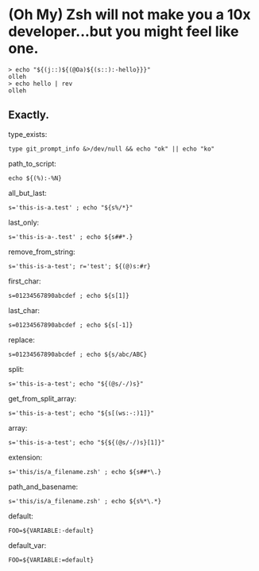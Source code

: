 (Oh My) Zsh will not make you a 10x developer...but you might feel like one.
============================================================================

```
> echo "${(j::)${(@Oa)${(s::):-hello}}}"
olleh
> echo hello | rev
olleh
```

Exactly.
--------

type_exists:
```
type git_prompt_info &>/dev/null && echo "ok" || echo "ko"
```
path_to_script:
```
echo ${(%):-%N}
```
all_but_last:
```
s='this-is-a.test' ; echo "${s%/*}"
```
last_only:
```
s='this-is-a-.test' ; echo ${s##*.}
```
remove_from_string:
```
s='this-is-a-test'; r='test'; ${(@)s:#r}
```
first_char:
```
s=01234567890abcdef ; echo ${s[1]}
```
last_char:
```
s=01234567890abcdef ; echo ${s[-1]}
```
replace:
```
s=01234567890abcdef ; echo ${s/abc/ABC}
```
split:
```
s='this-is-a-test'; echo "${(@s/-/)s}"
```
get_from_split_array:
```
s='this-is-a-test'; echo "${s[(ws:-:)1]}"
```
array:
```
s='this-is-a-test'; echo "${${(@s/-/)s}[1]}"
```
extension:
```
s='this/is/a_filename.zsh' ; echo ${s##*\.}
```
path_and_basename:
```
s='this/is/a_filename.zsh' ; echo ${s%*\.*}
```
default:
```
FOO=${VARIABLE:-default}
```
default_var:
```
FOO=${VARIABLE:=default}
```
